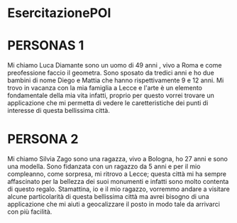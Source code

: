 # EsercitazionePOI

# PERSONAS 1
Mi chiamo Luca Diamante sono un uomo di 49 anni , vivo a Roma e come preofessione faccio il geometra. Sono sposato da tredici anni e ho due bambini di nome Diego e Mattia che hanno rispettivamente 9 e 12 anni. Mi trovo in vacanza con la mia famiglia a Lecce e l'arte è un elemento fondamentale della mia vita infatti, proprio per questo vorrei trovare un applicazione che mi permetta di vedere le caretteristiche dei punti di interesse di questa bellissima città.


# PERSONA 2
Mi chiamo Silvia Zago sono una ragazza, vivo a Bologna, ho 27 anni e sono una modella. Sono fidanzata con un ragazzo da 5 anni e per il mio compleanno, come sorpresa, mi ritrovo a Lecce; questa città mi ha sempre affascinato per la bellezza dei suoi monumenti e infatti sono molto contenta di questo regalo. Stamattina, io e il  mio ragazzo, vorremmo andare a visitare alcune particolarità di questa bellissima città ma avrei bisogno di una applicazione che mi aiuti a geocalizzare il posto in modo tale da arrivarci con più facilità. 
